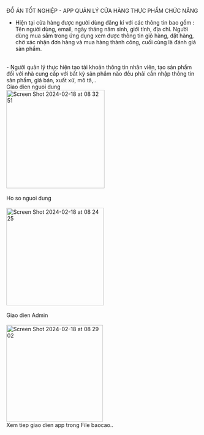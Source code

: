 ĐỒ ÁN TỐT NGHIỆP - APP QUẢN LÝ CỬA HÀNG THỰC PHẨM CHỨC NĂNG
<br/>
- Hiện tại cửa hàng được người dùng đăng kí với các thông tin bao gồm : Tên người dùng, email, ngày tháng năm sinh, giới tính, địa chỉ. Người dùng mua sắm trong ứng dụng xem được thông tin giỏ hàng, đặt hàng, chờ xác nhận đơn hàng và mua hàng thành công, cuối cùng là đánh giá sản phẩm.
<br/>
- Người quản lý thực hiện tạo tài khoản thông tin nhân viên, tạo sản phẩm đối với nhà cung cấp với bất
kỳ sản phẩm nào đều phải cần nhập thông tin sản phẩm, giá bán, xuất xứ, mô tả,..
<br/>
Giao dien nguoi dung
<br/>

<img width="256" alt="Screen Shot 2024-02-18 at 08 32 51" src="https://github.com/thaitai541/DO-AN-TOT-NGHIEP/assets/66893154/5ee22038-563a-4405-b3af-456e94676d27">

<br/>
<br/>
Ho so nguoi dung

<br/>
<br/>
<img width="254" alt="Screen Shot 2024-02-18 at 08 24 25" src="https://github.com/thaitai541/DO-AN-TOT-NGHIEP/assets/66893154/a007ce30-e314-4981-a065-e4792942c6e5">

<br/>
<br/>
Giao dien Admin

<br/>
<br/>
<img width="252" alt="Screen Shot 2024-02-18 at 08 29 02" src="https://github.com/thaitai541/DO-AN-TOT-NGHIEP/assets/66893154/328ec566-fe0d-4ac5-b7a6-7c4f489123f1">

<br/>
Xem tiep giao dien app trong File baocao..
